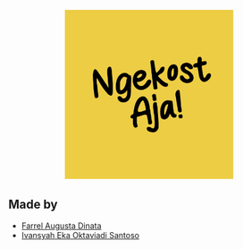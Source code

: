 <p align="center">
    <img src="docs/img/ngekost-aja-logo.png" width="60%">
</p>

## Made by
- [Farrel Augusta Dinata](https://github.com/FarrelAD)
- [Ivansyah Eka Oktaviadi Santoso](https://github.com/I4annet)

